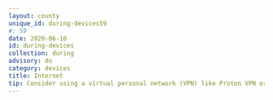```yaml
---
layout: county 
unique_id: during-devices59
#: 59
date: 2020-06-10
id: during-devices
collection: during
advisory: do
category: devices
title: Internet
tip: Consider using a virtual personal network (VPN) like Proton VPN or Tunnelbear.
---
```

